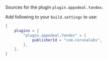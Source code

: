 Sources for the plugin `plugin.appodeal.Yandex`.

Add following to your `build.settings` to use:
```lua
{
    plugins = {
        "plugin.appodeal.Yandex" = {
            publisherId = "com.coronalabs",
        },
    },
}
```
